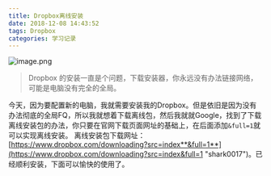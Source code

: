 ```yaml
---
title: Dropbox离线安装
date: 2018-12-08 14:43:52
tags: Dropbox
categories: 学习记录
---
```


<meta name="referrer" content="no-referrer" />


![image.png](https://upload-images.jianshu.io/upload_images/3478485-d5fc4ecb48065677.png?imageMogr2/auto-orient/strip%7CimageView2/2/w/1240)

> Dropbox 的安装一直是个问题，下载安装器，你永远没有办法链接网络，可能是电脑没有完全的全局。

今天，因为要配置新的电脑，我就需要安装我的Dropbox。但是依旧是因为没有办法彻底的全局FQ，所以我就想着下载离线包，然后我就就Google，找到了下载离线安装包的办法，你只要在官网下载页面网址的基础上，在后面添加`&full=1`就可以实现离线安装。
离线安装包下载网址：[https://www.dropbox.com/downloading?src=index**&full=1**](https://www.dropbox.com/downloading?src=index&full=1 "shark0017")。已经顺利安装，下面可以愉快的使用了。